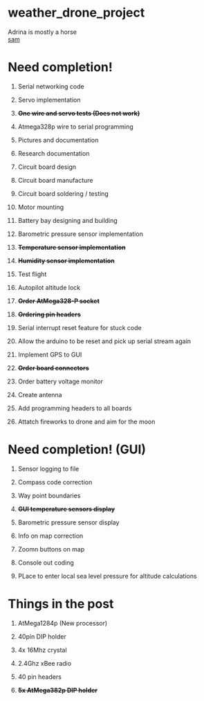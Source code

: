 weather_drone_project
=====================

Adrina is mostly a horse<br>
<a href="http://i.imgur.com/728GirQ.jpg?1">sam</a>

Need completion!
================

1)  Serial networking code

2)  Servo implementation

3)  **~~One wire and servo tests (Does not work)~~**

4)  Atmega328p wire to serial programming

5)  Pictures and documentation

6)  Research documentation

7)  Circuit board design

8)  Circuit board manufacture

9)  Circuit board soldering / testing

10) Motor mounting

11) Battery bay designing and building

12) Barometric pressure sensor implementation

13) **~~Temperature sensor implementation~~**

14) **~~Humidity sensor implementation~~**

15) Test flight

16) Autopilot altitude lock

17) **~~Order AtMega328-P socket~~**

18) **~~Ordering pin headers~~**

19) Serial interrupt reset feature for stuck code

20) Allow the arduino to be reset and pick up serial stream again

21) Implement GPS to GUI

22) **~~Order board connectors~~**

23) Order battery voltage monitor

24) Create antenna

25) Add programming headers to all boards

26) Attatch fireworks to drone and aim for the moon

Need completion! (GUI)
=======================

1)  Sensor logging to file

2)  Compass code correction

3)  Way point boundaries

4)  **~~GUI temperature sensors display~~**

5)  Barometric pressure sensor display

6)  Info on map correction

7)  Zoomn buttons on map

8)  Console out coding

9)  PLace to enter local sea level pressure for altitude calculations

Things in the post
===================

1)  AtMega1284p (New processor)

2)  40pin DIP holder

3)  4x 16Mhz crystal

4)  2.4Ghz xBee radio

5)  40 pin headers

6) **~~5x AtMega382p DIP holder~~**
